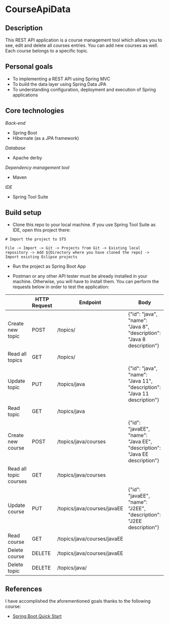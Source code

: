 # CourseApiData

## Description

This REST API application is a course management tool which allows you to see, edit and delete all courses entries. You can add new courses as well. Each course belongs to a specific topic.

## Personal goals

- To implementing a REST API using Spring MVC
- To build the data layer using Spring Data JPA
- To understanding configuration, deployment and execution of Spring applications

## Core technologies

*Back-end*
- Spring Boot
- Hibernate (as a JPA framework)

*Database*
- Apache derby

*Dependency management tool*
- Maven

*IDE*
- Spring Tool Suite

## Build setup

- Clone this repo to your local machine. If you use Spring Tool Suite as IDE, open this project there:

```
# Import the project to STS

File -> Import -> Git -> Projects from Git -> Existing local repository -> Add ${Directory where you have cloned the repo} -> Import existing Eclipse projects
```

- Run the project as Spring Boot App

- Postman or any other API tester must be already installed in your machine. Otherwise, you will have to install them. You can perform the requests below in order to test the application:

|   | HTTP Request | Endpoint | Body |
| ------------- | ------------- | ------------- | ------------- |
| Create new topic  | POST  | /topics/  | {"id": "java", "name": "Java 8", "description": "Java 8 description"} |
| Read all topics  | GET  | /topics/ | |
| Update topic  | PUT  | /topics/java | {"id": "java", "name": "Java 11", "description": "Java 11 description"}|
| Read topic  | GET  | /topics/java | |
| Create new course  | POST  | /topics/java/courses | {"id": "javaEE", "name": "Java EE", "description": "Java EE description"}|
| Read all topic courses  | GET  | /topics/java/courses | |
| Update course  | PUT  | /topics/java/courses/javaEE | {"id": "javaEE", "name": "J2EE", "description": "J2EE description"}|
| Read course  | GET  | /topics/java/courses/javaEE | |
| Delete course  | DELETE  | /topics/java/courses/javaEE | |
| Delete topic    | DELETE  | /topics/java/ | |


## References

I have accomplished the aforementioned goals thanks to the following course:

- [Spring Boot Quick Start](https://www.youtube.com/watch?v=msXL2oDexqw&list=PLqq-6Pq4lTTbx8p2oCgcAQGQyqN8XeA1x)
